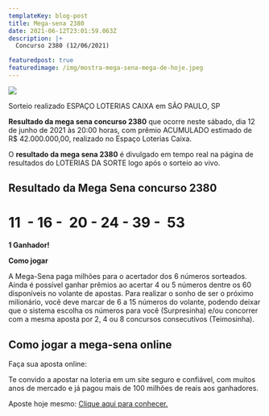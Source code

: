 ```yaml
---
templateKey: blog-post
title: Mega-sena 2380
date: 2021-06-12T23:01:59.063Z
description: |+
  Concurso 2380 (12/06/2021)

featuredpost: true
featuredimage: /img/mostra-mega-sena-mega-de-hoje.jpeg
---
```

![](/img/mostra-mega-sena-mega-de-hoje.jpeg)

Sorteio realizado ESPAÇO LOTERIAS CAIXA em SÃO PAULO, SP

**Resultado da mega sena concurso 2380** que ocorre neste sábado, dia 12 de junho de 2021 às 20:00 horas, com prêmio ACUMULADO estimado de R$ 42.000.000,00, realizado no Espaço Loterias Caixa.

O **resultado da mega sena 2380** é divulgado em tempo real na página de resultados do LOTERIAS DA SORTE logo após o sorteio ao vivo.

## Resultado da Mega Sena concurso 2380

# **11  - 16 -  20 - 24 - 39 -  53**

**1 Ganhador!**

**Como jogar**

A Mega-Sena paga milhões para o acertador dos 6 números sorteados. Ainda é possível ganhar prêmios ao acertar 4 ou 5 números dentre os 60 disponíveis no volante de apostas. Para realizar o sonho de ser o próximo milionário, você deve marcar de 6 a 15 números do volante, podendo deixar que o sistema escolha os números para você (Surpresinha) e/ou concorrer com a mesma aposta por 2, 4 ou 8 concursos consecutivos (Teimosinha).

## **Como jogar a mega-sena online**

Faça sua aposta online:

Te convido a apostar na loteria em um site seguro e confiável, com muitos anos de mercado e já pagou mais de 100 milhões de reais aos ganhadores.

Aposte hoje mesmo: [Clique aqui para conhecer.](http://bit.ly/aposte-online)